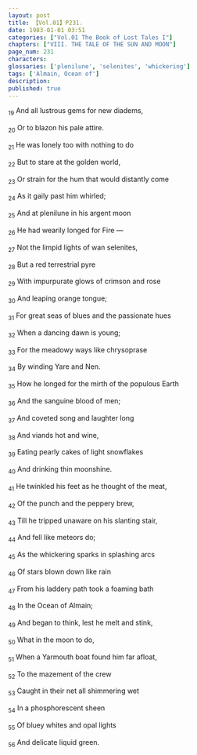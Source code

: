 ```yaml
---
layout: post
title: 【Vol.01】P231.
date: 1983-01-01 03:51
categories: ["Vol.01 The Book of Lost Tales I"]
chapters: ["VIII. THE TALE OF THE SUN AND MOON"]
page_num: 231
characters: 
glossaries: ['plenilune', 'selenites', 'whickering']
tags: ['Almain, Ocean of']
description: 
published: true
---
```


<SUB>19</SUB> And all lustrous gems for new diadems,

<SUB>20</SUB> Or to blazon his pale attire.

<SUB>21</SUB> He was lonely too with nothing to do

<SUB>22</SUB> But to stare at the golden world,

<SUB>23</SUB> Or strain for the hum that would distantly come

<SUB>24</SUB> As it gaily past him whirled;

<SUB>25</SUB> And at plenilune in his argent moon

<SUB>26</SUB> He had wearily longed for Fire —

<SUB>27</SUB> Not the limpid lights of wan selenites,

<SUB>28</SUB> But a red terrestrial pyre

<SUB>29</SUB> With impurpurate glows of crimson and rose

<SUB>30</SUB> And leaping orange tongue;

<SUB>31</SUB> For great seas of blues and the passionate hues

<SUB>32</SUB> When a dancing dawn is young;

<SUB>33</SUB> For the meadowy ways like chrysoprase

<SUB>34</SUB> By winding Yare and Nen.

<SUB>35</SUB> How he longed for the mirth of the populous Earth

<SUB>36</SUB> And the sanguine blood of men;

<SUB>37</SUB> And coveted song and laughter long

<SUB>38</SUB> And viands hot and wine,

<SUB>39</SUB> Eating pearly cakes of light snowflakes

<SUB>40</SUB> And drinking thin moonshine.

<SUB>41</SUB> He twinkled his feet as he thought of the meat,

<SUB>42</SUB> Of the punch and the peppery brew,

<SUB>43</SUB> Till he tripped unaware on his slanting stair,

<SUB>44</SUB> And fell like meteors do;

<SUB>45</SUB> As the whickering sparks in splashing arcs

<SUB>46</SUB> Of stars blown down like rain

<SUB>47</SUB> From his laddery path took a foaming bath

<SUB>48</SUB> In the Ocean of Almain;

<SUB>49</SUB> And began to think, lest he melt and stink,

<SUB>50</SUB> What in the moon to do,

<SUB>51</SUB> When a Yarmouth boat found him far afloat,

<SUB>52</SUB> To the mazement of the crew

<SUB>53</SUB> Caught in their net all shimmering wet

<SUB>54</SUB> In a phosphorescent sheen

<SUB>55</SUB> Of bluey whites and opal lights

<SUB>56</SUB> And delicate liquid green.

